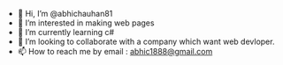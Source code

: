- 👋 Hi, I’m @abhichauhan81
- 👀 I’m interested in making web pages
- 🌱 I’m currently learning c#
- 💞️ I’m looking to collaborate with a company which want web devloper.
- 📫 How to reach me by email : abhic1888@gmail.com

<!---
abhichauhan81/abhichauhan81 is a ✨ special ✨ repository because its `README.md` (this file) appears on your GitHub profile.
You can click the Preview link to take a look at your changes.
--->
